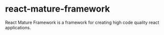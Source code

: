 # react-mature-framework
React Mature Framework is a framework for creating high code quality react applications.
